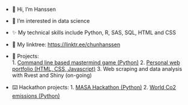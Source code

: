 - 👋 Hi, I’m Hanssen
- 👀 I’m interested in data science 
- ✨ My technical skills include Python, R, SAS, SQL, HTML and CSS
- 🌳 My linktree: https://linktr.ee/chunhanssen
- 🌱 Projects:  
      1. [Command line based mastermind game (Python)](https://github.com/CH2001/1-Python-command-line-based-mastermind-game )
      2. [Personal web portfolio (HTML, CSS, Javascript)](https://github.com/CH2001/chunhanssen.github.io)
      3. Web scraping and data analysis with Rvest and Shiny (on-going)
   
- :keyboard: Hackathon projects: 
       1. [MASA Hackathon (Python)](https://github.com/CH2001/MASA-hackathon)
       2. [World Co2 emissions (Python)](https://github.com/CH2001/World-Co2-emissions)
